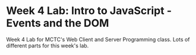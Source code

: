 # Week 4 Lab: Intro to JavaScript - Events and the DOM

Week 4 Lab for MCTC's Web Client and Server Programming class.
Lots of different parts for this week's lab.
